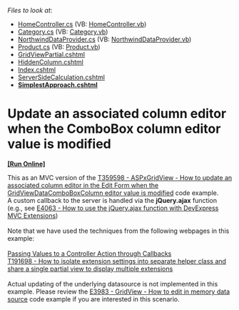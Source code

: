 <!-- default file list -->
*Files to look at*:

* [HomeController.cs](./CS/Controllers/HomeController.cs) (VB: [HomeController.vb](./VB/Controllers/HomeController.vb))
* [Category.cs](./CS/Models/Category.cs) (VB: [Category.vb](./VB/Models/Category.vb))
* [NorthwindDataProvider.cs](./CS/Models/NorthwindDataProvider.cs) (VB: [NorthwindDataProvider.vb](./VB/Models/NorthwindDataProvider.vb))
* [Product.cs](./CS/Models/Product.cs) (VB: [Product.vb](./VB/Models/Product.vb))
* [GridViewPartial.cshtml](./CS/Views/Home/GridViewPartial.cshtml)
* [HiddenColumn.cshtml](./CS/Views/Home/HiddenColumn.cshtml)
* [Index.cshtml](./CS/Views/Home/Index.cshtml)
* [ServerSideCalculation.cshtml](./CS/Views/Home/ServerSideCalculation.cshtml)
* **[SimplestApproach.cshtml](./CS/Views/Home/SimplestApproach.cshtml)**
<!-- default file list end -->
# Update an associated column editor when the ComboBox column editor value is modified
<!-- run online -->
**[[Run Online]](https://codecentral.devexpress.com/t360468)**
<!-- run online end -->


This as an MVC version of the <a href="https://www.devexpress.com/Support/Center/p/T359598">T359598 - ASPxGridView - How to update an associated column editor in the Edit Form when the GridViewDataComboBoxColumn editor value is modified</a> code example. A custom callback to the server is handled via the <strong>jQuery.ajax</strong> function (e.g., see <a href="https://www.devexpress.com/Support/Center/p/E4063">E4063 - How to use the jQuery.ajax function with DevExpress MVC Extensions</a>)<br><br>Note that we have used the techniques from the following webpages in this example:<br><br><a href="https://documentation.devexpress.com/#AspNet/CustomDocument9941">Passing Values to a Controller Action through Callbacks</a> <br><a href="https://www.devexpress.com/Support/Center/p/T191698">T191698 - How to isolate extension settings into separate helper class and share a single partial view to display multiple extensions</a> <br><br>Actual updating of the underlying datasource is not implemented in this example. Please review the <a href="https://www.devexpress.com/Support/Center/p/E3983">E3983 - GridView - How to edit in memory data source</a> code example if you are interested in this scenario.

<br/>


